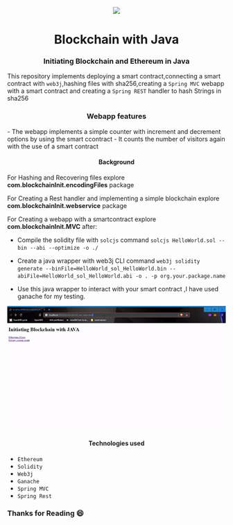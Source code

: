 <p align="center"><img src="https://image.flaticon.com/icons/png/512/2165/2165588.png" width="175"></p>
<p align="center">
</p>

<h1 align="center">Blockchain with Java</h1>

<h3 align="center">Initiating Blockchain and Ethereum in Java</h3>

This repository implements deploying a  smart contract,connecting a smart contract with `web3j`,hashing files with sha256,creating a `Spring MVC` webapp with a smart contract and creating a `Spring REST` handler to hash Strings in sha256 


<h3 align="center">Webapp features</h4>
- The webapp implements a simple counter with increment and decrement options by using the smart ccontract
- It counts the number of visitors again with the use of a smart contract


<h4 align="center">Background</h4>

For Hashing and Recovering files explore **com.blockchainInit.encodingFiles** package

For Creating a Rest handler and implementing a simple blockchain explore **com.blockchainInit.webservice** package

For Creating a webapp with a smartcontract explore **com.blockchainInit.MVC** after: 

- Compile the solidity file with `solcjs` command `solcjs HelloWorld.sol --bin --abi --optimize -o ./ `

- Create a java wrapper with web3j CLI command `web3j solidity generate --binFile=HelloWorld_sol_HelloWorld.bin --abiFile=HelloWorld_sol_HelloWorld.abi -o . -p org.your.package.name`

- Use this java wrapper to interact with your smart contract ,I have used ganache for my testing.

<img src="demo.gif" alt="demo"><br>

<h4 align="center">Technologies used</h4>

- `Ethereum`
- `Solidity`
- `Web3j` 
- `Ganache`
- `Spring MVC` 
- `Spring Rest`

### Thanks for Reading 😄
